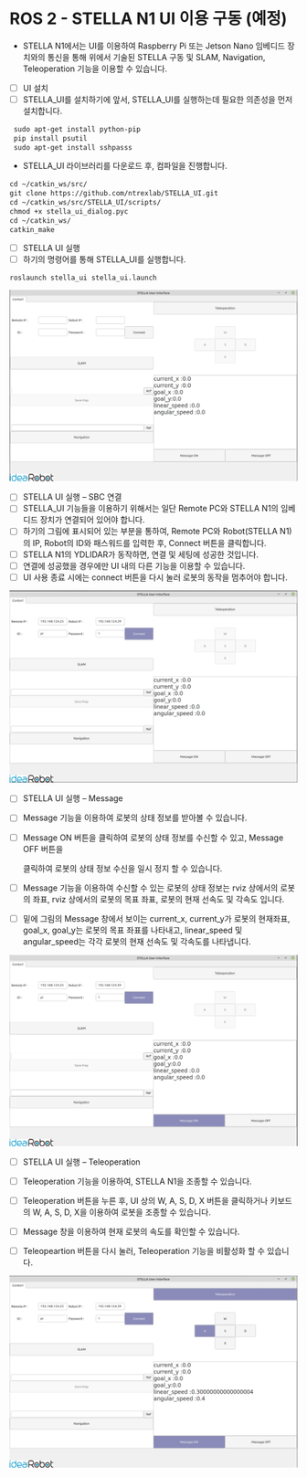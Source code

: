 # ROS 2 - STELLA N1 UI 이용 구동 (예정)

* STELLA N1에서는 UI를 이용하여 Raspberry Pi 또는 Jetson Nano 임베디드 장치와의 통신을 통해 위에서 기술된 STELLA 구동 및 SLAM, Navigation, Teleoperation 기능을 이용할 수 있습니다.



* [ ] UI 설치&#x20;
* [ ] STELLA\_UI를 설치하기에 앞서, STELLA\_UI를 실행하는데 필요한 의존성을 먼저 설치합니다.

```
 sudo apt-get install python-pip
 pip install psutil
 sudo apt-get install sshpasss
```

* STELLA\_UI 라이브러리를 다운로드 후, 컴파일을 진행합니다.

```
cd ~/catkin_ws/src/
git clone https://github.com/ntrexlab/STELLA_UI.git
cd ~/catkin_ws/src/STELLA_UI/scripts/
chmod +x stella_ui_dialog.pyc
cd ~/catkin_ws/
catkin_make
```



* [ ] STELLA UI 실행&#x20;
* [ ] 하기의 명령어를 통해 STELLA\_UI를 실행합니다.

```
roslaunch stella_ui stella_ui.launch
```

![](<../../.gitbook/assets/Screenshot from 2021-10-29 14-26-49 (1).png>)

* [ ] STELLA UI 실행 – SBC 연결&#x20;
* [ ] STELLA\_UI 기능들을 이용하기 위해서는 일단 Remote PC와 STELLA N1의 임베디드 장치가 연결되어 있어야 합니다.&#x20;
* [ ] 하기의 그림에 표시되어 있는 부분을 통하여, Remote PC와 Robot(STELLA N1)의 IP, Robot의 ID와 패스워드를 입력한 후, Connect 버튼을 클릭합니다.
* [ ] STELLA N1의 YDLIDAR가 동작하면, 연결 및 세팅에 성공한 것입니다.
* [ ] 연결에 성공했을 경우에만 UI 내의 다른 기능을 이용할 수 있습니다.
* [ ] UI 사용 종료 시에는 connect 버튼을 다시 눌러 로봇의 동작을 멈추어야 합니다.

![ ](<../../.gitbook/assets/Screenshot from 2021-10-29 14-30-52 (2).png>)

* [ ] STELLA UI 실행 – Message&#x20;
* [ ] Message 기능을 이용하여 로봇의 상태 정보를 받아볼 수 있습니다.
*   [ ] Message ON 버튼을 클릭하여 로봇의 상태 정보를 수신할 수 있고, Message OFF 버튼을&#x20;

    클릭하여 로봇의 상태 정보 수신을 일시 정지 할 수 있습니다.
* [ ] Message 기능을 이용하여 수신할 수 있는 로봇의 상태 정보는 rviz 상에서의 로봇의 좌표,  rviz 상에서의 로봇의 목표 좌표, 로봇의 현재 선속도 및 각속도 입니다.
* [ ] 밑에 그림의 Message 창에서 보이는 current\_x, current\_y가 로봇의 현재좌표, goal\_x, goal\_y는 로봇의 목표 좌표를 나타내고, linear\_speed 및 angular\_speed는 각각 로봇의 현재 선속도 및 각속도를 나타냅니다.

![ ](<../../.gitbook/assets/Screenshot from 2021-10-29 14-32-08.png>)

* [ ] STELLA UI 실행 – Teleoperation&#x20;
* [ ] Teleoperation 기능을 이용하여, STELLA N1을 조종할 수 있습니다.
* [ ] Teleoperation 버튼을 누른 후, UI 상의 W, A, S, D, X 버튼을 클릭하거나 키보드의 W, A, S, D, X을 이용하여 로봇을 조종할 수 있습니다.
* [ ] Message 창을 이용하여 현재 로봇의 속도를 확인할 수 있습니다.
* [ ] Teleopeartion 버튼을 다시 눌러, Teleoperation 기능을 비활성화 할 수 있습니다.



![ ](<../../.gitbook/assets/Screenshot from 2021-10-29 14-32-34.png>)

